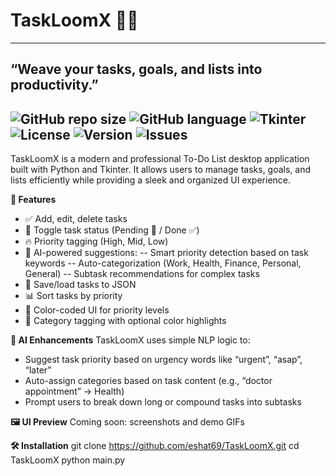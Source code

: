 
# TaskLoomX 🧵✨
---
**“Weave your tasks, goals, and lists into productivity.”**
---
![GitHub repo size](https://img.shields.io/github/repo-size/eshat69/TaskLoomX)
![GitHub language](https://img.shields.io/github/languages/top/eshat69/TaskLoomX)
![Tkinter](https://img.shields.io/badge/Tkinter-GUI-brightgreen?style=flat-square)
![License](https://img.shields.io/badge/License-MIT-yellow?style=flat-square)
![Version](https://img.shields.io/badge/Version-1.0.0-orange?style=flat-square)
![Issues](https://img.shields.io/github/issues/yourusername/TaskLoomX?style=flat-square)
---
<p>
  TaskLoomX is a modern and professional To-Do List desktop application built with Python and Tkinter.  
  It allows users to manage tasks, goals, and lists efficiently while providing a sleek and organized UI experience.  
</p>

**🚀 Features**
- ✅ Add, edit, delete tasks
- 🔁 Toggle task status (Pending 🔵 / Done ✅)
- 🔥 Priority tagging (High, Mid, Low)
- 🧠 AI-powered suggestions:
      -- Smart priority detection based on task keywords
      -- Auto-categorization (Work, Health, Finance, Personal, General)
      -- Subtask recommendations for complex tasks
- 📂 Save/load tasks to JSON
- 📊 Sort tasks by priority
- 🎨 Color-coded UI for priority levels
- 🧵 Category tagging with optional color highlights

**🧠 AI Enhancements**
TaskLoomX uses simple NLP logic to:
- Suggest task priority based on urgency words like “urgent”, “asap”, “later”
- Auto-assign categories based on task content (e.g., “doctor appointment” → Health)
- Prompt users to break down long or compound tasks into subtasks

**🖼️ UI Preview**
Coming soon: screenshots and demo GIFs

**🛠️ Installation**
git clone https://github.com/eshat69/TaskLoomX.git
cd TaskLoomX
python main.py


